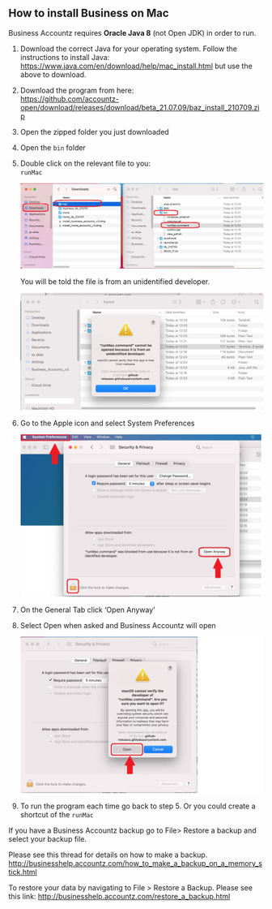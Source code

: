 ## How to install Business on Mac

Business Accountz requires **Oracle Java 8** (not Open JDK) in order to run. 

1. Download the correct Java for your operating system. Follow the instructions to install Java: <https://www.java.com/en/download/help/mac_install.html> but use the above to download.
4. Download the program from here:   
   <https://github.com/accountz-open/download/releases/download/beta_21.07.09/baz_install_210709.zip>
5. Open the zipped folder you just downloaded
7. Open the `bin` folder
8. Double click on the relevant file to you:  
   `runMac`  
   
   ![baz install mac](baz-install-mac.jpg)
   
   You will be told the file is from an unidentified developer. 
   
   ![unidentified mac](unidentified-mac.jpg)
   
9. Go to the Apple icon and select System Preferences
   
   ![Security changes](security-changes.jpg)
   
9. On the General Tab click ‘Open Anyway’
9. Select Open when asked and Business Accountz will open

   ![confirm security](confirm-security.jpg)
   
9. To run the program each time go back to step 5. Or you could create a shortcut of the `runMac`

If you have a Business Accountz backup go to File> Restore a backup and select your backup file.

Please see this thread for details on how to make a backup.
<http://businesshelp.accountz.com/how_to_make_a_backup_on_a_memory_stick.html>

To restore your data by navigating to File > Restore a Backup. Please see this link:
<http://businesshelp.accountz.com/restore_a_backup.html>

   
